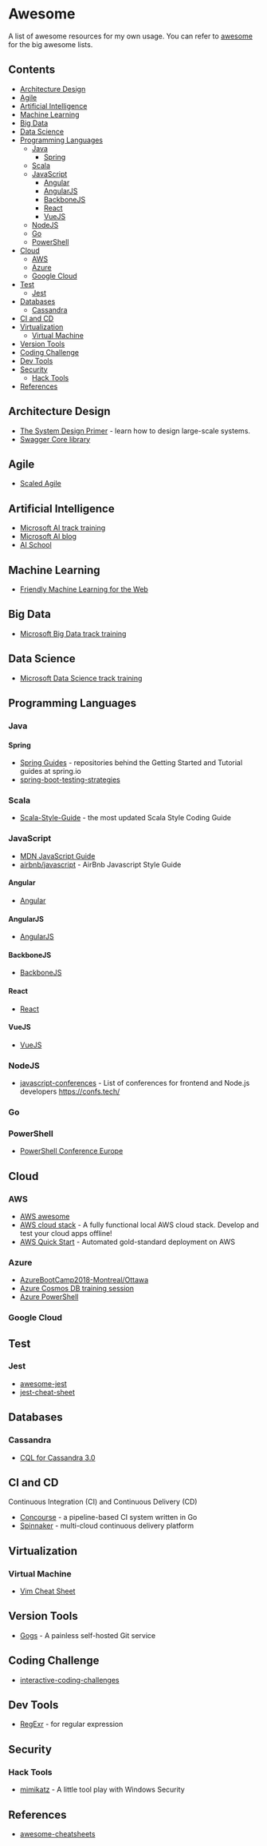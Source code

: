 # Awesome
A list of awesome resources for my own usage. You can refer to [awesome](https://github.com/sindresorhus/awesome) for the big awesome lists.  

## Contents
- [Architecture Design](#architecture-design)
- [Agile](#agile)
- [Artificial Intelligence](#artificial-intelligence)
- [Machine Learning](#machine-learning)
- [Big Data](#big-data)
- [Data Science](#data-science)
- [Programming Languages](#programming-languages)
  * [Java](#java)
    * [Spring](#spring)
  * [Scala](#scala)
  * [JavaScript](#javascript)
    * [Angular](#angular)
    * [AngularJS](#angularjs)
    * [BackboneJS](#backbonejs)
    * [React](#react)
    * [VueJS](#vuejs)
  * [NodeJS](#nodejs)
  * [Go](#go)
  * [PowerShell](#powershell)
- [Cloud](#cloud)
  * [AWS](#aws)
  * [Azure](#azure)
  * [Google Cloud](#google-cloud)
- [Test](#test)
  * [Jest](#jest)
- [Databases](#databases)
  * [Cassandra](#cassandra)
- [CI and CD](#ci-and-cd)
- [Virtualization](#virtualization)
  * [Virtual Machine](#virtual-machine)  
- [Version Tools](#version-tools)
- [Coding Challenge](#coding-challenge)
- [Dev Tools](#dev-tools)
- [Security](#security)
  * [Hack Tools](#hack-tools)
- [References](#references)

## Architecture Design
* [The System Design Primer](https://github.com/donnemartin/system-design-primer) - learn how to design large-scale systems.  
* [Swagger Core library](https://github.com/swagger-api/swagger-core)

## Agile
* [Scaled Agile](https://www.scaledagileframework.com/)

## Artificial Intelligence
* [Microsoft AI track training](https://academy.microsoft.com/en-us/professional-program/tracks/artificial-intelligence/)
* [Microsoft AI blog](https://blogs.microsoft.com/ai/)
* [AI School](https://aischool.microsoft.com/learning-paths)

## Machine Learning 
* [Friendly Machine Learning for the Web](https://ml5js.org/)

## Big Data
* [Microsoft Big Data track training](https://academy.microsoft.com/en-us/professional-program/tracks/big-data/)

## Data Science
* [Microsoft Data Science track training](https://academy.microsoft.com/en-us/professional-program/tracks/data-science/)

## Programming Languages

### Java

#### Spring
* [Spring Guides](https://github.com/spring-guides) - repositories behind the Getting Started and Tutorial guides at spring.io
* [spring-boot-testing-strategies](https://github.com/mechero/spring-boot-testing-strategies)


### Scala
* [Scala-Style-Guide](https://github.com/databricks/scala-style-guide) - the most updated Scala Style Coding Guide

### JavaScript
* [MDN JavaScript Guide](https://developer.mozilla.org/bm/docs/Web/JavaScript/Guide)
* [airbnb/javascript](https://github.com/airbnb/javascript) - AirBnb Javascript Style Guide

#### Angular
* [Angular](https://angular.io/)

#### AngularJS
* [AngularJS](https://angularjs.org/)

#### BackboneJS
* [BackboneJS](http://backbonejs.org/)

#### React
* [React](https://reactjs.org/)

#### VueJS
* [VueJS](https://vuejs.org/)


### NodeJS
* [javascript-conferences](https://github.com/tech-conferences/javascript-conferences) - List of conferences for frontend and Node.js developers https://confs.tech/

### Go

### PowerShell
* [PowerShell Conference Europe](https://github.com/psconfeu)

## Cloud

### AWS
* [AWS awesome](https://github.com/donnemartin/awesome-aws)
* [AWS cloud stack](https://github.com/localstack/localstack) - A fully functional local AWS cloud stack. Develop and test your cloud apps offline!
* [AWS Quick Start](https://github.com/aws-quickstart) - Automated gold-standard deployment on AWS

### Azure
* [AzureBootCamp2018-Montreal/Ottawa](https://github.com/MSDEVMTL/GlobalAzureBootcamp2018)
* [Azure Cosmos DB training session](https://azure.microsoft.com/en-us/blog/get-started-with-azure-cosmos-db-through-this-technical-training-series/)
* [Azure PowerShell](https://github.com/Azure/azure-powershell)

### Google Cloud


## Test
### Jest
* [awesome-jest](https://github.com/jest-community/awesome-jest)
* [jest-cheat-sheet](https://github.com/sapegin/jest-cheat-sheet)

## Databases

### Cassandra
* [CQL for Cassandra 3.0](https://docs.datastax.com/en/cql/3.3/)

## CI and CD
Continuous Integration (CI) and Continuous Delivery (CD)
* [Concourse](https://concourse.ci/) - a pipeline-based CI system written in Go
* [Spinnaker](https://www.spinnaker.io/) - multi-cloud continuous delivery platform  

## Virtualization

### Virtual Machine
* [Vim Cheat Sheet](https://vim.rtorr.com/)

## Version Tools
* [Gogs](https://gogs.io/) - A painless self-hosted Git service

## Coding Challenge
* [interactive-coding-challenges](https://github.com/donnemartin/interactive-coding-challenges)

## Dev Tools
* [RegExr](https://regexr.com/) - for regular expression

## Security
### Hack Tools
* [mimikatz](https://github.com/gentilkiwi/mimikatz) - A little tool play with Windows Security

## References
* [awesome-cheatsheets](https://github.com/LeCoupa/awesome-cheatsheets)
